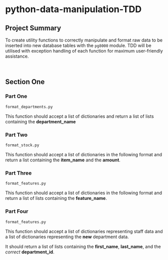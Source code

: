 # python-data-manipulation-TDD

## Project Summary

To create utility functions to correctly manipulate and format raw data to be inserted into new database tables with the `pg8000` module. TDD will be utilised with exception handling of each function for maximum user-friendly assistance.

<br>

## Section One

### Part One

`format_departments.py`

This function should accept a list of dictionaries and return a list of lists containing the **department_name**


### Part Two

`format_stock.py`

This function should accept a list of dictionaries in the following format and return a list containing the **item_name** and the **amount**.


### Part Three

`format_features.py`

This function should accept a list of dictionaries in the following format and return a list of lists containing the **feature_name**.


### Part Four

`format_features.py`

This function should accept a list of dictionaries representing staff data and a list of dictionaries representing the **new** department data.

It should return a list of lists containing the **first_name**, **last_name**, and the _correct_ **department_id**.

<br>
